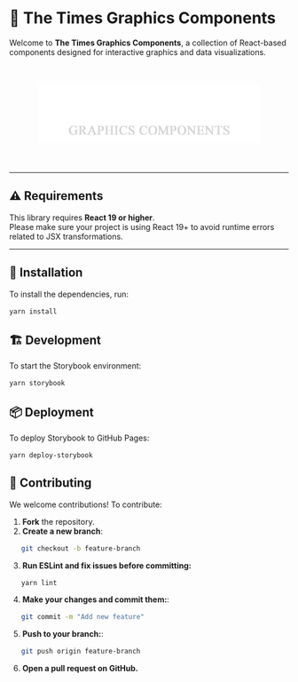 # 📰 The Times Graphics Components

Welcome to **The Times Graphics Components**, a collection of React-based components designed for interactive graphics and data visualizations.

<p style="margin: 50px 0" align="center">
  <img src="./public/logo.png" alt="The Times" width="400">
</p>


---

## ⚠️ Requirements

This library requires **React 19 or higher**.  
Please make sure your project is using React 19+ to avoid runtime errors related to JSX transformations.


---

## 🚀 Installation

To install the dependencies, run:

```bash
yarn install
```

<!-- ## 🚀 Usage

To use the components in your project:

```bash
import { ComponentName } from 'the-times-graphics-components';

<ComponentName prop="value" />
``` -->

## 🏗 Development

To start the Storybook environment:

```bash
yarn storybook
```

## 📦 Deployment

To deploy Storybook to GitHub Pages:

```bash
yarn deploy-storybook
```



## 🤝 Contributing

We welcome contributions! To contribute:

1. **Fork** the repository.
2. **Create a new branch**:
```bash
   git checkout -b feature-branch
```
3. **Run ESLint and fix issues before committing:**
```bash
   yarn lint
``` 
4. **Make your changes and commit them:**:
```bash
   git commit -m "Add new feature"
   ``` 
5. **Push to your branch:**:
```bash
   git push origin feature-branch
   ```
6. **Open a pull request on GitHub.**